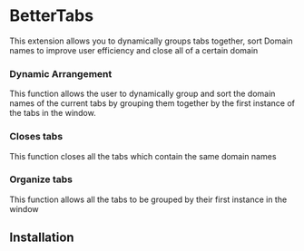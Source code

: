 <h1>BetterTabs </h1>
<p> 
This extension allows you to dynamically groups tabs together, sort Domain names to improve user efficiency and close all of a certain domain
</p>
<h3>Dynamic Arrangement </h3>
   <p>
    This function allows the user to dynamically group and sort the domain names of the current tabs by grouping them together by the first instance of the tabs in the window.
   </p>
<h3>Closes tabs</h3>
  <p>
    This function closes all the tabs which contain the same domain names    
  </p>
<h3>Organize tabs</h3>
<p>
This function allows all the tabs to be grouped by their first instance in the window
</p>

<h2> Installation </h2>

